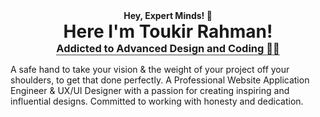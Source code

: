 
<div style="display:flex;align-items:center;flex-direction:column">
    <h4 style="margin:0;">Hey, Expert Minds! 👋</h4>
    <h1 style="margin:0;">Here I'm Toukir Rahman!</h1>
    <h3 style="margin:0;border-bottom:1px solid #444;">Addicted to Advanced Design and Coding 👨‍💻</h3>
    <p>
        A safe hand to take your vision & the weight of your project off your shoulders, to get that done perfectly. A Professional Website Application Engineer & UX/UI Designer with a passion for 
        creating inspiring and influential designs. Committed to working with honesty and dedication.
    </p>
</div>
